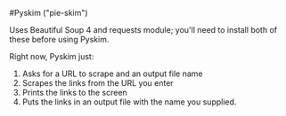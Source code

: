 #Pyskim
("pie-skim")

Uses Beautiful Soup 4 and requests module; you'll need to install both of these before using Pyskim.

Right now, Pyskim just:

1. Asks for a URL to scrape and an output file name
2. Scrapes the links from the URL you enter
3. Prints the links to the screen
4. Puts the links in an output file with the name you supplied.